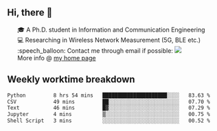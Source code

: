 <h2 > Hi, there 👋 </h3>

<div >
 <ul>
 🎓 A Ph.D. student in Information and Communication Engineering <br>
 💻 Researching in Wireless Network Measurement (5G, BLE etc.)<br>
 :speech_balloon: Contact me through email if possible: <a href="mailto:ethanjia@sjtu.edu.cn"><img src="https://img.shields.io/badge/-ethanjia@sjtu.edu.cn-c14438?style=plastic&logo=Gmail&logoColor=white&link=mailto:mailto:ethanjia@sjtu.edu.cn"></a> <br>
  More info @ <a href="https://haifengjia.github.io">my home page</a>
 </ul>
</div>

<h2 >
Weekly worktime breakdown
</h1>


<!--START_SECTION:waka-->

```txt
Python         8 hrs 54 mins   █████████████████████░░░░   83.63 %
CSV            49 mins         ██░░░░░░░░░░░░░░░░░░░░░░░   07.70 %
Text           46 mins         █▓░░░░░░░░░░░░░░░░░░░░░░░   07.29 %
Jupyter        4 mins          ▒░░░░░░░░░░░░░░░░░░░░░░░░   00.75 %
Shell Script   3 mins          ░░░░░░░░░░░░░░░░░░░░░░░░░   00.52 %
```

<!--END_SECTION:waka-->


